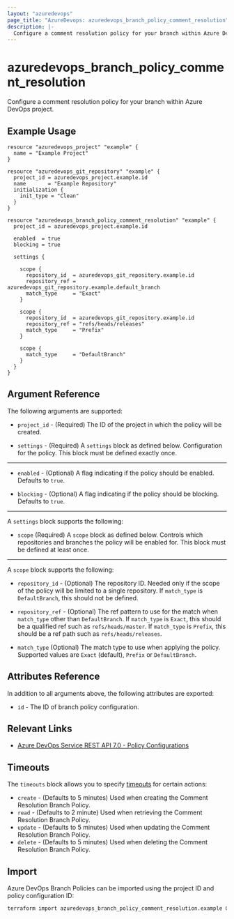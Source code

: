 ```yaml
---
layout: "azuredevops"
page_title: "AzureDevops: azuredevops_branch_policy_comment_resolution"
description: |-
  Configure a comment resolution policy for your branch within Azure DevOps project.
---
```


# azuredevops_branch_policy_comment_resolution

Configure a comment resolution policy for your branch within Azure DevOps project.

## Example Usage

```hcl
resource "azuredevops_project" "example" {
  name = "Example Project"
}

resource "azuredevops_git_repository" "example" {
  project_id = azuredevops_project.example.id
  name       = "Example Repository"
  initialization {
    init_type = "Clean"
  }
}

resource "azuredevops_branch_policy_comment_resolution" "example" {
  project_id = azuredevops_project.example.id

  enabled  = true
  blocking = true

  settings {

    scope {
      repository_id  = azuredevops_git_repository.example.id
      repository_ref = azuredevops_git_repository.example.default_branch
      match_type     = "Exact"
    }

    scope {
      repository_id  = azuredevops_git_repository.example.id
      repository_ref = "refs/heads/releases"
      match_type     = "Prefix"
    }
    
    scope {
      match_type     = "DefaultBranch"
    }
  }
}
```

## Argument Reference

The following arguments are supported:

* `project_id` - (Required) The ID of the project in which the policy will be created.

* `settings` - (Required) A `settings` block as defined below. Configuration for the policy. This block must be defined exactly once.

---

* `enabled` - (Optional) A flag indicating if the policy should be enabled. Defaults to `true`.

* `blocking` - (Optional) A flag indicating if the policy should be blocking. Defaults to `true`.

---

A `settings` block supports the following:

* `scope` (Required) A `scope` block as defined below. Controls which repositories and branches the policy will be enabled for. This block must be defined at least once.

---

A `scope` block supports the following:

* `repository_id` - (Optional) The repository ID. Needed only if the scope of the policy will be limited to a single repository. If `match_type` is `DefaultBranch`, this should not be defined.

* `repository_ref` - (Optional) The ref pattern to use for the match when `match_type` other than `DefaultBranch`. If `match_type` is `Exact`, this should be a qualified ref such as `refs/heads/master`. If `match_type` is `Prefix`, this should be a ref path such as `refs/heads/releases`.

* `match_type` (Optional) The match type to use when applying the policy. Supported values are `Exact` (default), `Prefix` or `DefaultBranch`.

## Attributes Reference

In addition to all arguments above, the following attributes are exported:

* `id` - The ID of branch policy configuration.

## Relevant Links

- [Azure DevOps Service REST API 7.0 - Policy Configurations](https://docs.microsoft.com/en-us/rest/api/azure/devops/policy/configurations/create?view=azure-devops-rest-7.0)

## Timeouts

The `timeouts` block allows you to specify [timeouts](https://developer.hashicorp.com/terraform/language/resources/syntax#operation-timeouts) for certain actions:

* `create` - (Defaults to 5 minutes) Used when creating the Comment Resolution Branch Policy.
* `read` - (Defaults to 2 minute) Used when retrieving the Comment Resolution Branch Policy.
* `update` - (Defaults to 5 minutes) Used when updating the Comment Resolution Branch Policy.
* `delete` - (Defaults to 5 minutes) Used when deleting the Comment Resolution Branch Policy.

## Import

Azure DevOps Branch Policies can be imported using the project ID and policy configuration ID:

```sh
terraform import azuredevops_branch_policy_comment_resolution.example 00000000-0000-0000-0000-000000000000/0
```
